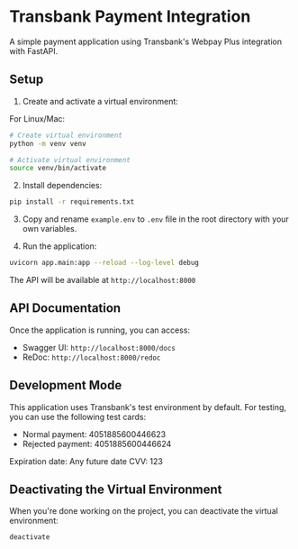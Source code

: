 # Transbank Payment Integration

A simple payment application using Transbank's Webpay Plus integration with FastAPI.

## Setup

1. Create and activate a virtual environment:

For Linux/Mac:
```bash
# Create virtual environment
python -m venv venv

# Activate virtual environment
source venv/bin/activate
```

2. Install dependencies:
```bash
pip install -r requirements.txt
```

3. Copy and rename `example.env` to `.env` file in the root directory with your own variables.


4. Run the application:
```bash
uvicorn app.main:app --reload --log-level debug
```

The API will be available at `http://localhost:8000`

## API Documentation

Once the application is running, you can access:
- Swagger UI: `http://localhost:8000/docs`
- ReDoc: `http://localhost:8000/redoc`

## Development Mode

This application uses Transbank's test environment by default. For testing, you can use the following test cards:

- Normal payment: 4051885600446623
- Rejected payment: 4051885600446624

Expiration date: Any future date
CVV: 123

## Deactivating the Virtual Environment

When you're done working on the project, you can deactivate the virtual environment:

```bash
deactivate
``` 
